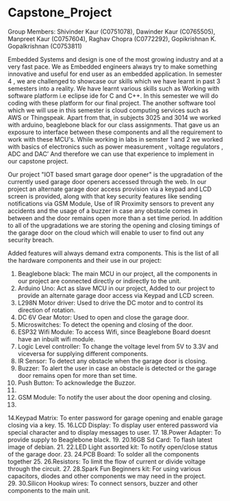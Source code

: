 # Capstone_Project
Group Members: Shivinder Kaur (C0751078), Dawinder Kaur (C0765505), Manpreet Kaur (C0757604), Raghav Chopra (C0772292), Gopikrishnan K. Gopalkrishnan (C0753811)

Embedded Systems and design is one of the most growing industry and at a very fast pace. We as Embedded engineers always try to make something innovative and useful for end user as an embedded application. In semester 4 , we are challenged to showcase our skills which we have learnt in past 3 semesters into a reality.  We have learnt various skills such as Working with software platform i.e eclipse ide for C  and C++. In this semester we will do coding with these platform for our final project. The another software tool which we will use in this semester is cloud computing services such as AWS or Thingspeak. Apart from that, in subjects 3025 and 3014 we worked with arduino, beaglebone black for our class assignments. That gave us an exposure to interface between these components and all the requirement to work with these MCU's. While working in labs in semster 1 and 2 we worked with basics of electronics such as power measurement , voltage regulators , ADC and DAC’ And therefore we can use that experience to implement in our capstone project.

Our project "IOT based smart garage door opener" is the upgradation of the currently used garage door openers accessed through the web. In our project an alternate garage door access provision via a keypad and LCD screen is provided, along with that key security features like sending notifications via GSM Module, Use of IR Proximity sensors to prevent any accidents and the usage of a buzzer in case any obstacle comes in between and the door remains open more than a set time period. In addition to all of the upgradations we are storing the opening and closing timings of the garage door on the cloud which will enable to user to find out any security breach. 

Added features will always demand extra components. This is the list of all the hardware components and their use in our project:

1. Beaglebone black: The main MCU in our project, all the components in our project are connected directly or indirectly to the unit.
2. Arduino Uno: Act as slave MCU in our project,  Added to our project to provide an alternate garage door access via Keypad and LCD screen.
3. L298N Motor driver: Used to drive the DC motor and to control its direction of rotation.
4. DC 6V Gear Motor: Used to open and close the garage door.
5. Microswitches: To detect the opening and closing of the door.
6. ESP32 Wifi Module: To access Wifi, since Beaglebone Board doesnt have an inbuilt wifi module.
7. Logic Level controller: To change the voltage level from 5V to 3.3V and viceversa for supplying different components.
8. IR Sensor: To detect any obstacle when the garage door is closing.
9. Buzzer: To alert the user in case an obstacle is detected or the garage door remains open for more than set time.
10. Push Button: To acknowledge the Buzzor.
11. 
12. GSM Module: To notify the user about the door opening and closing.
13. 
14.Keypad Matrix: To enter password for garage opening and enable garage closing via a key.
15.
16.LCD Display: To display user entered password via special character and to display messages to user.
17.
18.Power Adapter: To provide supply to Beaglebone black.
19.
20.16GB Sd Card: To flash latest image of debian.
21.
22.LED Light assorted kit: To notify open/close status of the garage door.
23.
24.PCB Board: To solder all the components together
25.
26.Resistors: To limit the flow of current or divide voltage through the circuit.
27.
28.Spark Fun Beginners kit: For using various capacitors, diodes and other components we may need in the project.  
29.
30.Silicon Hookup wires: To connect sensors, buzzer and other components to the main unit.



